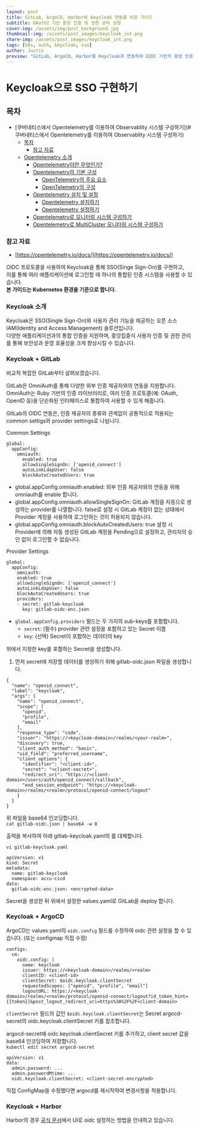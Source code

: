 ```yaml
---
layout: post
title: GitLab, ArgoCD, Harbor와 Keycloak 연동을 위한 가이드
subtitle: OAuth2 기반 중앙 인증 및 권한 관리 설정
cover-img: /assets/img/post_background.jpg
thumbnail-img: /assets/post_images/keycloak_int.png
share-img: /assets/post_images/keycloak_int.png
tags: [k8s, auth, keycloak, sso]
author: Justin
preview: "GitLab, ArgoCD, Harbor를 Keycloak과 연동하여 OIDC 기반의 중앙 인증 관리 환경을 구축하고, 효율적이고 안전한 워크플로우를 만드는 방법을 알아보겠습니다."
---
```


# Keycloak으로 SSO 구현하기
## 목차
- [쿠버네티스에서 Opentelemetry를 이용하여 Observablity 시스템 구성하기](#쿠버네티스에서 Opentelemetry를 이용하여 Observablity 시스템 구성하기)
  - [목차](#목차)
    - [참고 자료](#참고-자료)
  - [Opentelemetry 소개](#Opentelemetry-소개)
    - [Opentelemetry이란 무엇인가?](#opentelemetry이란-무엇인가?)
    - [Opentelemetry의 기본 구성](#opentelemetry의-기본-구성)
      - [OpenTelemetry의 주요 요소](#openTelemetry의-주요-요소)
      - [OpenTelemetry의 구성](#openTelemetry의-구성)
    - [Opentelemetry 설치 및 설정](#opentelemetry-설치-및-설정)
      - [Opentelemetry 설치하기](#opentelemetry-설치하기)
      - [Opentelemetry 설정하기](#opentelemetry-설정하기)
    - [Opentelemetry로 모니터링 시스템 구성하기](#Opentelemetry로-모니터링-시스템-구성하기)
    - [Opentelemetry로 MultiCluster 모니터링 시스템 구성하기](#opentelemetry로-multicluster-모니터링-시스템-구성하기)

### 참고 자료
- [https://opentelemetry.io/docs/](https://opentelemetry.io/docs/)

<div style="page-break-after: always;"></div>

OIDC 프로토콜을 사용하여 Keycloak을 통해 SSO(Singe Sign-On)를 구현하고,  
이를 통해 여러 애플리케이션에 로그인할 때 하나의 통합된 인증 시스템을 사용할 수 있습니다.  
**본 가이드는 Kubernetes 환경을 기준으로 합니다.**  

### Keycloak 소개  

Keycloak은 SSO(Single Sign-On)와 사용자 관리 기능을 제공하는 오픈 소스 IAM(Identity and Access Management) 솔루션입니다.  
다양한 애플리케이션과의 통합 인증을 지원하며, 중앙집중식 사용자 인증 및 권한 관리를 통해 보안성과 운영 효율성을 크게 향상시킬 수 있습니다.  

### Keycloak + GitLab

비교적 복잡한 GitLab부터 살펴보겠습니다.  

GitLab은 OmniAuth를 통해 다양한 외부 인증 제공자와의 연동을 지원합니다. OmniAuth는 Ruby 기반의 인증 라이브러리로, 여러 인증 프로토콜(예: OAuth, OpenID 등)을 단순화된 인터페이스로 통합하여 사용할 수 있게 해줍니다.  

GitLab의 OIDC 연동은, 인증 제공자의 종류와 관계없이 공통적으로 적용되는 common settigs와 provider settings로 나뉩니다.  

Common Settings
```
global:
  appConfig:
    omniauth:
      enabled: true
      allowSingleSignOn: ['openid_connect']
      autoLinkLdapUser: false
      blockAutoCreatedUsers: true
```

- global.appConfig.omniauth.enabled: 외부 인증 제공자와의 연동을 위해 omniauth를 enable 합니다.
- global.appConfig.omniauth.allowSingleSignOn: GitLab 계정을 자동으로 생성하는 provider를 나열합니다. false로 설정 시 GitLab 계정이 없는 상태에서 Provider 계정을 사용하여 로그인하는 것이 허용되지 않습니다.
- global.appConfig.omniauth.blockAutoCreatedUsers: true 설정 시 Provider에 의해 자동 생성된 GitLab 계정을 Pending으로 설정하고, 관리자의 승인 없이 로그인할 수 없습니다.

Provider Settings
```
global:
  appConfig:
    omniauth:
    enabled: true
    allowSingleSignOn: ['openid_connect']
    autoLinkLdapUser: false
    blockAutoCreatedUsers: true
    providers:
    - secret: gitlab-keycloak
      key: gitlab-oidc-enc.json
```
- `global.appConfig.providers` 필드는 두 가지의 sub-keys를 포함합니다.  
  - `secret`: (필수) provider 관련 설정을 포함하고 있는 Secret 이름  
  - `key`: (선택) Secret이 포함하는 데이터의 key

위에서 지정한 key를 포함하는 Secret을 생성합니다.  

1. 먼저 secret에 저장할 데이터를 생성하기 위해 gitlab-oidc.json 파일을 생성합니다.

```
{
  "name": "openid_connect",
  "label": "keycloak",
  "args": {
    "name": "openid_connect",
    "scope": [
      "openid",
      "profile",
      "email"
    ],
    "response_type": "code",
    "issuer": "https://<keycloak-domain>/realms/<your-realm>",
    "discovery": true,
    "client_auth_method": "basic",
    "uid_field": "preferred_username",
    "client_options": {
      "identifier": "<client-id>",
      "secret": "<client-secret>",
      "redirect_uri": "https://<client-domain>/users/auth/openid_connect/callback",
      "end_session_endpoint": "https://<keycloak-domain>/realms/<realm>/protocol/openid-connect/logout"
    }
  }
}
```

위 파일을 base64 인코딩합니다.  
`cat gitlab-oidc.json | base64 -w 0`

출력을 복사하여 아래 gitlab-keycloak.yaml의 <encrypted-data>를 대체합니다.  

`vi gitlab-keycloak.yaml`

```
apiVersion: v1
kind: Secret
metadata:
  name: gitlab-keycloak
  namespace: accu-cicd
data:
  gitlab-oidc-enc.json: <encrypted-data>
```

Secret을 생성한 뒤 위에서 설정한 values.yaml로 GitLab을 deploy 합니다.  


### Keycloak + ArgoCD

ArgoCD는 values.yaml의 `oidc.config` 필드를 수정하여 oidc 관련 설정을 할 수 있습니다. (또는 configmap 직접 수정)  

```
configs:
  cm:
    oidc.config: |
      name: keycloak
      issuer: https://<keycloak-domain>/realms/<realm>
      clientID: <client-id>
      clientSecret: $oidc.keycloak.clientSecret
      requestedScopes: ["openid", "profile", "email"]
      logoutURL: https://<keycloak-domain>/realms/<realm>/protocol/openid-connect/logout?id_token_hint={{token}}&post_logout_redirect_uri=https%3A%2F%2F<client-domain>
```

`clientSecret` 필드의 값인 `$oidc.keycloak.clientSecret`는 Secret argocd-secret의 oidc.keycloak.clientSecret 키를 참조합니다.  

argocd-secret에 oidc.keycloak.clientSecret 키를 추가하고, client secret 값을 base64 인코딩하여 저장합니다.  
`kubectl edit secret argocd-secret`

```
apiVersion: v1
data:
  admin.password: ...
  admin.passwordMtime: ...
  oidc.keycloak.clientSecret: <client-secret-encrypted>
```

직접 ConfigMap을 수정했다면 argocd를 재시작하여 변경사항을 적용합니다.  

### Keycloak + Harbor

Harbor의 경우 [공식 문서](https://goharbor.io/docs/2.6.0/administration/configure-authentication/oidc-auth/)에서 UI로 oidc 설정하는 방법을 안내하고 있습니다.
